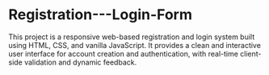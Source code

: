 # Registration---Login-Form
This project is a responsive web-based registration and login system built using HTML, CSS, and vanilla JavaScript. It provides a clean and interactive user interface for account creation and authentication, with real-time client-side validation and dynamic feedback.
